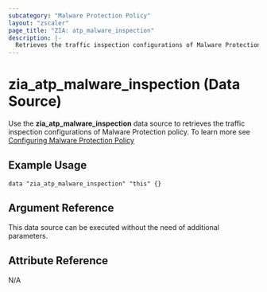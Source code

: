 ```yaml
---
subcategory: "Malware Protection Policy"
layout: "zscaler"
page_title: "ZIA: atp_malware_inspection"
description: |-
  Retrieves the traffic inspection configurations of Malware Protection policy
---
```


# zia_atp_malware_inspection (Data Source)

Use the **zia_atp_malware_inspection** data source to retrieves the traffic inspection configurations of Malware Protection policy. To learn more see [Configuring Malware Protection Policy](https://help.zscaler.com/unified/configuring-malware-protection-policy)

## Example Usage

```hcl
data "zia_atp_malware_inspection" "this" {}
```

## Argument Reference

This data source can be executed without the need of additional parameters.

## Attribute Reference

N/A
